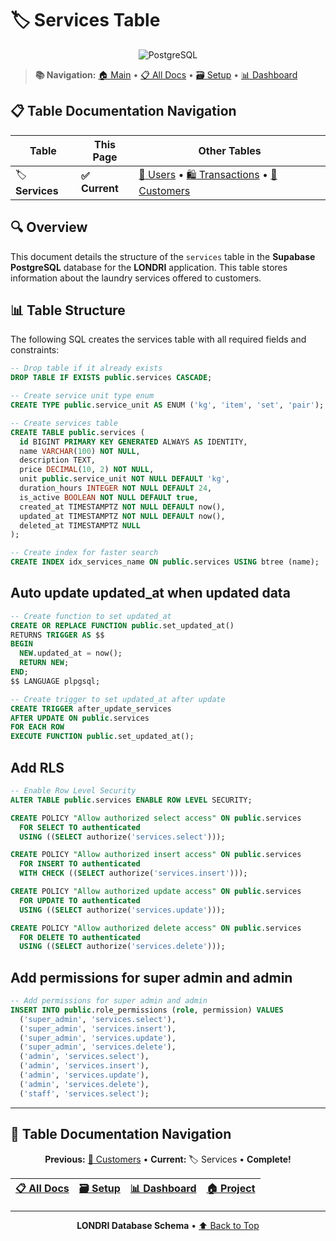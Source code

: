 # 🏷️ Services Table

<div align="center">
  <img src="https://img.shields.io/badge/PostgreSQL-316192?style=for-the-badge&logo=postgresql&logoColor=white" alt="PostgreSQL"/>
</div>

> **📚 Navigation:** [🏠 Main](../../README.md) • [📋 All Docs](../_navigation.md) •
> [🗃️ Setup](../supabase.md) • [📊 Dashboard](../dashboard_statistics.md)

## 📋 Table Documentation Navigation

| Table           | This Page      | Other Tables                                                                                   |
| --------------- | -------------- | ---------------------------------------------------------------------------------------------- |
| 🏷️ **Services** | **✅ Current** | [👤 Users](./users.md) • [🛍️ Transactions](./transactions.md) • [👥 Customers](./customers.md) |

## 🔍 Overview

This document details the structure of the `services` table in the **Supabase PostgreSQL** database
for the **LONDRI** application. This table stores information about the laundry services offered to
customers.

## 📊 Table Structure

The following SQL creates the services table with all required fields and constraints:

```sql
-- Drop table if it already exists
DROP TABLE IF EXISTS public.services CASCADE;

-- Create service unit type enum
CREATE TYPE public.service_unit AS ENUM ('kg', 'item', 'set', 'pair');

-- Create services table
CREATE TABLE public.services (
  id BIGINT PRIMARY KEY GENERATED ALWAYS AS IDENTITY,
  name VARCHAR(100) NOT NULL,
  description TEXT,
  price DECIMAL(10, 2) NOT NULL,
  unit public.service_unit NOT NULL DEFAULT 'kg',
  duration_hours INTEGER NOT NULL DEFAULT 24,
  is_active BOOLEAN NOT NULL DEFAULT true,
  created_at TIMESTAMPTZ NOT NULL DEFAULT now(),
  updated_at TIMESTAMPTZ NOT NULL DEFAULT now(),
  deleted_at TIMESTAMPTZ NULL
);

-- Create index for faster search
CREATE INDEX idx_services_name ON public.services USING btree (name);
```

## Auto update updated_at when updated data

```sql
-- Create function to set updated_at
CREATE OR REPLACE FUNCTION public.set_updated_at()
RETURNS TRIGGER AS $$
BEGIN
  NEW.updated_at = now();
  RETURN NEW;
END;
$$ LANGUAGE plpgsql;

-- Create trigger to set updated_at after update
CREATE TRIGGER after_update_services
AFTER UPDATE ON public.services
FOR EACH ROW
EXECUTE FUNCTION public.set_updated_at();
```

## Add RLS

```sql
-- Enable Row Level Security
ALTER TABLE public.services ENABLE ROW LEVEL SECURITY;

CREATE POLICY "Allow authorized select access" ON public.services
  FOR SELECT TO authenticated
  USING ((SELECT authorize('services.select')));

CREATE POLICY "Allow authorized insert access" ON public.services
  FOR INSERT TO authenticated
  WITH CHECK ((SELECT authorize('services.insert')));

CREATE POLICY "Allow authorized update access" ON public.services
  FOR UPDATE TO authenticated
  USING ((SELECT authorize('services.update')));

CREATE POLICY "Allow authorized delete access" ON public.services
  FOR DELETE TO authenticated
  USING ((SELECT authorize('services.delete')));
```

## Add permissions for super admin and admin

```sql
-- Add permissions for super admin and admin
INSERT INTO public.role_permissions (role, permission) VALUES
  ('super_admin', 'services.select'),
  ('super_admin', 'services.insert'),
  ('super_admin', 'services.update'),
  ('super_admin', 'services.delete'),
  ('admin', 'services.select'),
  ('admin', 'services.insert'),
  ('admin', 'services.update'),
  ('admin', 'services.delete'),
  ('staff', 'services.select');
```

---

## 🔗 Table Documentation Navigation

<div align="center">

**Previous:** [👥 Customers](./customers.md) • **Current:** 🏷️ Services • **Complete!**

| [📋 All Docs](../_navigation.md) | [🗃️ Setup](../supabase.md) | [📊 Dashboard](../dashboard_statistics.md) | [🏠 Project](../../README.md) |
| :------------------------------: | :------------------------: | :----------------------------------------: | :---------------------------: |

</div>

---

<div align="center">
  <strong>LONDRI Database Schema</strong> • <a href="#-services-table">⬆️ Back to Top</a>
</div>
